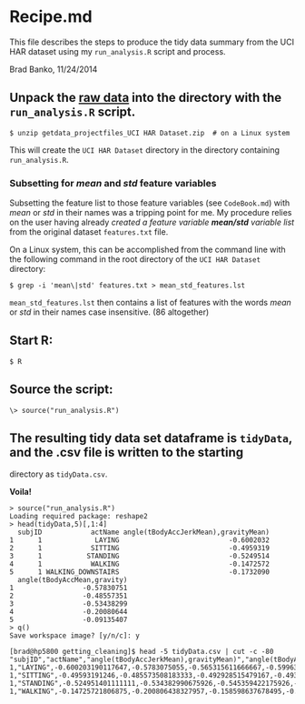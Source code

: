 Recipe.md
=========

This file describes the steps to produce the tidy data summary from the UCI HAR dataset using 
my `run_analysis.R` script and process.

Brad Banko, 11/24/2014


## Unpack the [raw data](https://d396qusza40orc.cloudfront.net/getdata%2Fprojectfiles%2FUCI%20HAR%20Dataset.zip) **into the directory** with the `run_analysis.R` script.

```
$ unzip getdata_projectfiles_UCI HAR Dataset.zip  # on a Linux system
```

This will create the `UCI HAR Dataset` directory in the directory containing `run_analysis.R`.


### Subsetting for *mean* and *std* feature variables

Subsetting the feature list to those feature variables (see `CodeBook.md`) with *mean* or *std* in
their names was a tripping point for me. My procedure relies on the user having already *created a 
feature variable **mean/std** variable list* from the original dataset `features.txt` file.

On a Linux system, this can be accomplished from the command line with the following command in the 
root directory of the `UCI HAR Dataset` directory:

```
$ grep -i 'mean\|std' features.txt > mean_std_features.lst
```

`mean_std_features.lst` then contains a list of features with the words *mean* or *std* in their names
case insensitive.  (86 altogether)


## Start R:

```
$ R
```

## Source the script:

```
\> source("run_analysis.R")
```

## The resulting tidy data set dataframe is `tidyData`, and the .csv file is written to the starting
directory as `tidyData.csv`.


**Voila!**


```
> source("run_analysis.R")
Loading required package: reshape2
> head(tidyData,5)[,1:4]
  subjID            actName angle(tBodyAccJerkMean),gravityMean)
1      1             LAYING                           -0.6002032
2      1            SITTING                           -0.4959319
3      1           STANDING                           -0.5249514
4      1            WALKING                           -0.1472572
5      1 WALKING_DOWNSTAIRS                           -0.1732090
  angle(tBodyAccMean,gravity)
1                 -0.57830751
2                 -0.48557351
3                 -0.53438299
4                 -0.20080644
5                 -0.09135407
> q()
Save workspace image? [y/n/c]: y

[brad@hp5800 getting_cleaning]$ head -5 tidyData.csv | cut -c -80
"subjID","actName","angle(tBodyAccJerkMean),gravityMean)","angle(tBodyAccMean,gr
1,"LAYING",-0.600203190117647,-0.5783075055,-0.565315611666667,-0.59963147765686
1,"SITTING",-0.49593191246,-0.485573508183333,-0.492928515479167,-0.493991032083
1,"STANDING",-0.524951401111111,-0.534382990675926,-0.545359422175926,-0.4974518
1,"WALKING",-0.14725721806875,-0.200806438327957,-0.158598637678495,-0.187864152

```





